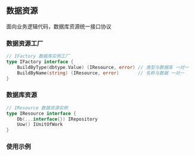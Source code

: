 ## 数据资源

面向业务逻辑代码，数据库资源统一接口协议

### 数据资源工厂

```go
// IFactory 数据库实例工厂
type IFactory interface {
	BuildByType(dbtype.Value) (IResource, error) // 类型与数据库 一对一
	BuildByName(string) (IResource, error)       // 名称与数据 一对一
}
```

### 数据库资源

```go
// IResource 数据资源实例
type IResource interface {
	Db(...interface{}) IRepository
	Uow() IUnitOfWork
}

```

### 使用示例

```go
```